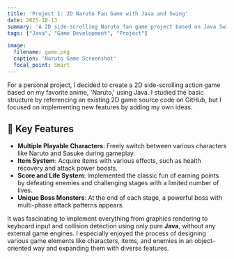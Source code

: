 ```yaml
---
title: 'Project 1: 2D Naruto Fan Game with Java and Swing'
date: 2025-10-13
summary: 'A 2D side-scrolling Naruto fan game project based on Java Swing, featuring character switching, items, boss battles, and more.'
tags: ["Java", "Game Development", "Project"]

image:
  filename: game.png
  caption: 'Naruto Game Screenshot'
  focal_point: Smart
---
```


For a personal project, I decided to create a 2D side-scrolling action game based on my favorite anime, 'Naruto,' using Java. I studied the basic structure by referencing an existing 2D game source code on GitHub, but I focused on implementing new features by adding my own ideas.

## 🚀 Key Features

-   **Multiple Playable Characters**: Freely switch between various characters like Naruto and Sasuke during gameplay.
-   **Item System**: Acquire items with various effects, such as health recovery and attack power boosts.
-   **Score and Life System**: Implemented the classic fun of earning points by defeating enemies and challenging stages with a limited number of lives.
-   **Unique Boss Monsters**: At the end of each stage, a powerful boss with multi-phase attack patterns appears.

It was fascinating to implement everything from graphics rendering to keyboard input and collision detection using only pure **Java**, without any external game engines. I especially enjoyed the process of designing various game elements like characters, items, and enemies in an object-oriented way and expanding them with diverse features.